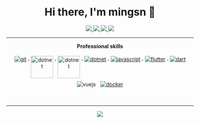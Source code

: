 
<h1 align="center">Hi there, I'm mingsn 👋</h1>

<p align="center"> 
 <a href="https://github.com/mingsnx" alt="mingsn's github stats">
   <img src="https://img.shields.io/badge/-@mingsnx-%23181717?style=flat-square&logo=github" />
 </a>
 <a href="https://github.com/mingsnx" alt="mingsn's home">
   <img src="https://img.shields.io/badge/home-mingsnx-brightgreen?style=flat-square" />
 </a>
 <a href="#" alt="mingsn's home">
   <img src="https://img.shields.io/badge/wx-mingsnx-brightgreen?style=flat-square" />
 </a>
 <a href="#" alt="mingsn's home">
   <img src="https://img.shields.io/badge/email-mingsn456@gmail.com-ff69b4" />
 </a>
</p>

---

<p align="center"> 
 <strong>
  Professional skills
  </strong>
</p>

<p align="center">
  <a href="https://git-scm.com/">
    <img src="https://www.vectorlogo.zone/logos/git-scm/git-scm-ar21.svg" alt="git" style="vertical-align:top; margin:4px;">
  </a>
  <a href="https://dotnet.microsoft.com/">
    <img src="https://www.avenga.com/wp-content/uploads/2020/11/C-Sharp-1536x864.png" height="60px" alt="dotnet" style="vertical-align:top; margin:4px;">
  </a>
  <!--https://zh.wikipedia.org/wiki/File:C_Sharp_wordmark.svg-->
  <a href="https://dotnet.microsoft.com/">
    <img src="https://upload.wikimedia.org/wikipedia/commons/e/ee/.NET_Core_Logo.svg" height="60px" alt="dotnet" style="vertical-align:top; margin:4px;">
  </a>
  <a href="https://dotnet.microsoft.com/">
    <img src="https://www.vectorlogo.zone/logos/dotnet/dotnet-ar21.svg" alt="dotnet" style="vertical-align:top; margin:4px;">
  </a>
  <a href="https://www.javascript.com/">
    <img src="https://www.vectorlogo.zone/logos/javascript/javascript-ar21.svg" alt="javascript" style="vertical-align:top; margin:4px">
  </a>
  <a href="https://flutter.dev/">
    <img src="https://www.vectorlogo.zone/logos/flutterio/flutterio-ar21.svg" alt="flutter" style="vertical-align:top; margin:4px;">
  </a>
  <a href="https://dart.dev/">
    <img src="https://www.vectorlogo.zone/logos/dartlang/dartlang-ar21.svg" alt="dart" style="vertical-align:top; margin:4px;">
  </a
  <a href="https://vuejs.org/">
    <img src="https://www.vectorlogo.zone/logos/vuejs/vuejs-ar21.svg" alt="vuejs" style="vertical-align:top; margin:4px;">
  </a>
  <a href="https://hub.docker.com/">
    <img src="https://www.vectorlogo.zone/logos/docker/docker-ar21.svg" alt="docker" style="vertical-align:top; margin:4px">
  </a>
</p>
<br/>

---

<p align="center">
  <a href="#" alt="mingsn's github stats"><img src="https://github-readme-stats.vercel.app/api?username=mingsnx&show_icons=true" /></a>
</p>

<!--
**mingsnx/mingsnx** is a ✨ _special_ ✨ repository because its `README.md` (this file) appears on your GitHub profile.

Here are some ideas to get you started:

- 🔭 I’m currently working on ...
- 🌱 I’m currently learning ...
- 👯 I’m looking to collaborate on ...
- 🤔 I’m looking for help with ...
- 💬 Ask me about ...
- 📫 How to reach me: ...
- 😄 Pronouns: ...
- ⚡ Fun fact: ...
-->
